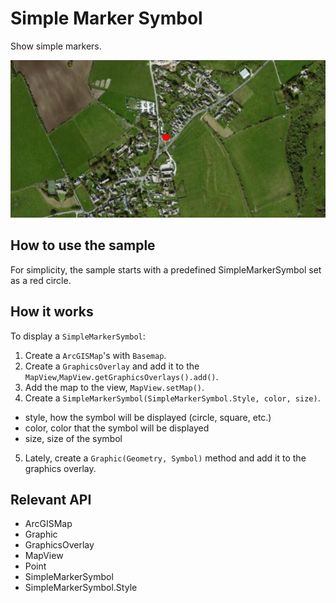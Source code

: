 # Simple Marker Symbol

Show simple markers.

![](SimpleMarkerSymbol.png)

## How to use the sample

For simplicity, the sample starts with a predefined SimpleMarkerSymbol set as a red circle.

## How it works

To display a `SimpleMarkerSymbol`:


1.  Create a `ArcGISMap`'s with `Basemap`.
2.  Create a `GraphicsOverlay` and add it to the `MapView`,`MapView.getGraphicsOverlays().add()`.
3.  Add the map to the view, `MapView.setMap()`.
4.  Create a `SimpleMarkerSymbol(SimpleMarkerSymbol.Style, color, size)`.
*   style, how the symbol will be displayed (circle, square, etc.)
 *   color, color that the symbol will be displayed
 *   size, size of the symbol
5.  Lately, create a `Graphic(Geometry, Symbol)` method and add it to the graphics overlay.


## Relevant API


*   ArcGISMap
*   Graphic
*   GraphicsOverlay
*   MapView
*   Point
*   SimpleMarkerSymbol
*   SimpleMarkerSymbol.Style





